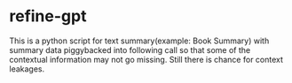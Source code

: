 # refine-gpt
This is a python script for text summary(example: Book Summary) with summary data piggybacked into following call so that some of the contextual information may not go missing. Still there is chance for context leakages.
